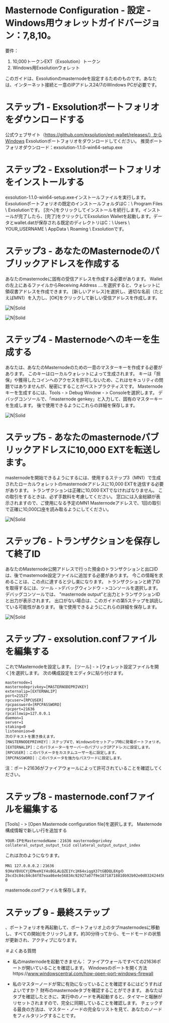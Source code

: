 # Masternode Configuration - 設定 - Windows用ウォレットガイドバージョン：7,8,10。
要件：
1. 10,000トークンEXT（Exsolution）トークン
2. Windows用Exsolutionウォレット


このガイドは、Exsolutionのmasternodeを設定するためのものです。あなたは、インターネット接続と一意のIPアドレス24/7のWindows PCが必要です。

# ステップ1 - Exsolutionポートフォリオをダウンロードする
公式ウェブサイト（https://github.com/exsolution/ext-wallet/releases/）からWindows Exsolutionポートフォリオをダウンロードしてください。
推奨ポートフォリオダウンロード：exsolution-1.1.0-win64-setup.exe

# ステップ2 - Exsolutionポートフォリオをインストールする
exsolution-1.1.0-win64-setup.exeインストールファイルを実行します。 Exsolutionポートフォリオの既定のインストールフォルダはC：\ Program Files \ Exsolutionです。 [次へ]をクリックしてインストールを続行します。インストールが完了したら、[完了]をクリックしてExsolution Walletを起動します。データとwallet.datが保存される既定のディレクトリはC：\ Users \ YOUR_USERNAME \ AppData \ Roaming \ Exsolutionです。

# ステップ3 - あなたのMasternodeのパブリックアドレスを作成する
あなたのmasternodeに固有の受信アドレスを作成する必要があります。 Walletの左上にあるファイルからReceiving Address ....を選択すると、ウォレットに領収書アドレスを作成できます。 [新しいアドレス]を選択し、適切な名前（たとえばMN1）を入力し、[OK]をクリックして新しい受信アドレスを作成します。

![N|Solid](https://thumb.ibb.co/iu4DWK/EXT_EXSOLUTION_MASTERNODE_PROOF_OF_STAKE_POS_SECURE_1.png)

![N|Solid](https://thumb.ibb.co/bZRSrK/EXT_EXSOLUTION_MASTERNODE_PROOF_OF_STAKE_POS_SECURE_2.png)


# ステップ4 - Masternodeへのキーを生成する
あなたは、あなたのMasternodeのための一意のマスターキーを作成する必要があります。 このキーはローカルウォレットによって生成されます。 キーは「担保」や獲得したコインへのアクセスを許可しないため、これはセキュリティの問題ではありませんが、秘密にすることがベストプラクティスです。
Masternodeキーを生成するには、Tools - > Debug Window - > Consoleを選択します。
デバッグコンソールで、「masternode genkey」と入力して、固有のマスターキーを生成します。 後で使用できるようにこれらの詳細を保存します。

![N|Solid](https://thumb.ibb.co/bBNBJz/EXT_EXSOLUTION_MASTERNODE_PROOF_OF_STAKE_POS_SECURE_3.png)

# ステップ5 - あなたのmasternodeパブリックアドレスに10,000 EXTを転送します。
masternodeを開始できるようにするには、使用するステップ3（MN1）で生成されたローカルウォレットのmasternodeアドレスに10,000 EXTを送信する必要があります。 トランザクションは正確に10,000 EXTでなければなりません。 この取引をするときは、必ず手数料を考慮してください。 窓口には入金総額が表示されますので、ご使用になる予定のMN1 Masternodeアドレスで、1回の取引で正確に10,000口座を読み取るようにしてください。

 ![N|Solid](https://thumb.ibb.co/gTVyyz/EXT_EXSOLUTION_MASTERNODE_PROOF_OF_STAKE_POS_SECURE_5.png)

# ステップ6 - トランザクションを保存して終了ID
あなたのMasternode公開アドレスで行った預金のトランザクションと出口IDは、後でmasternode設定ファイルに追加する必要があります。 今この情報を求めることは、この点に達すると少し楽になります。 トランザクションと終了IDを取得するには、ツール - >デバッグウィンドウ - >コンソールを選択します。 デバッグコンソールでは、 "masternode output"と出力とトランザクションIDと出力が表示されます。 出口がない場合は、このガイドの第5ステップを誤読している可能性があります。 後で使用できるようにこれらの詳細を保存します。

 ![N|Solid](https://thumb.ibb.co/gFOwke/EXT_EXSOLUTION_MASTERNODE_PROOF_OF_STAKE_POS_SECURE_.png)

# ステップ7 - exsolution.confファイルを編集する
これでMasternodeを設定します。 [ツール] - > [ウォレット設定ファイルを開く]を選択します。
次の構成設定をエディタに貼り付けます。
```
masternode=1
masternodeprivkey=[MASTERNODEPRIVKEY]
externalip=[EXTERNALIP]
port=21527
rpcuser=[RPCUSER]
rpcpassword=[RPCPASSWORD]
rpcport=21636
rpcallowip=127.0.0.1
daemon=1
server=1
staking=0
listenonion=0
次のテキストを置き換えます。
[MASTERNODEPRIVKEY]：ステップ4で、Windowsのセットアップ時に発電ポートフォリオ。
[EXTERNALIP]：このパラメーターをサーバーのパブリックIPアドレスに設定します。
[RPCUSER]：このパラメータをカスタムユーザー名に設定します。
[RPCPASSWORD]：このパラメータを強力なパスワードに設定します。
```

注：ポート21636がファイアウォールによって許可されていることを確認してください。

# ステップ8 - masternode.confファイルを編集する
[Tools] - > [Open Masternode configuration file]を選択します。
Masternode構成情報で新しい行を追加する
```
YOUR-IPをMasternodeName：21636 masternodeprivkey collateral_output_output_txid collateral_output_output_index
```
これは次のようになります。
```
MN1 127.0.0.0.2：21636 93HaYBVUCYjEMeeH1Y4sBGLALQZE1Yc1K64xiqgX37tGBDQL8Xgの2bcd3c84c84c84f87eaa86e4e56834c92927a07f9e18718718810b92b92e0d032424456a67a67c 0
```
masternode.confファイルを保存します。

# ステップ 9 - 最終ステップ
、ポートフォリオを再起動して、ポートフォリオ上のタブmasternodesに移動し、すべての開始]をクリックします。約30分待ってから、モードモードの状態が更新され、アクティブになります。


＃よくある質問
- 私のmasternodeを起動できません：
ファイアウォールですべての21636ポートが開いていることを確認します。
Windowsのポートを開く方法https://www.windowscentral.com/how-open-port-windows-firewall

- 私のマスターノードが常に有効になっていることを確認するにはどうすればよいですか？
財布のmasternodeタブを確認することができます。
あなたはタブを確認したときに、実行中のノードを再起動すると、タイマーと報酬がリセットされますので、完全に同期していることを確認します。
チェックする最良の方法は、マスター・ノードの完全なリストを見て、あなたのノードをフィルタリングすることです。

